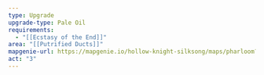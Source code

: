 ```yaml
---
type: Upgrade
upgrade-type: Pale Oil
requirements:
  - "[[Ecstasy of the End]]"
area: "[[Putrified Ducts]]"
mapgenie-url: https://mapgenie.io/hollow-knight-silksong/maps/pharloom?locationIds=479582
act: "3"
---
```

